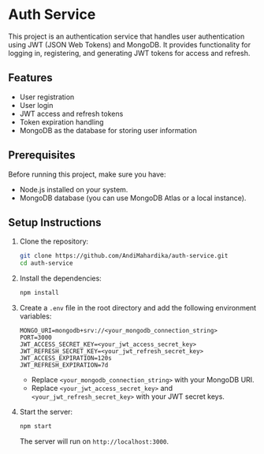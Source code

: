 # Auth Service

This project is an authentication service that handles user authentication using JWT (JSON Web Tokens) and MongoDB. It provides functionality for logging in, registering, and generating JWT tokens for access and refresh.

## Features

- User registration
- User login
- JWT access and refresh tokens
- Token expiration handling
- MongoDB as the database for storing user information

## Prerequisites

Before running this project, make sure you have:

- Node.js installed on your system.
- MongoDB database (you can use MongoDB Atlas or a local instance).

## Setup Instructions

1. Clone the repository:

   ```bash
   git clone https://github.com/AndiMahardika/auth-service.git
   cd auth-service
   ```

2. Install the dependencies:

   ```bash
   npm install
   ```

3. Create a `.env` file in the root directory and add the following environment variables:

   ```env
   MONGO_URI=mongodb+srv://<your_mongodb_connection_string>
   PORT=3000
   JWT_ACCESS_SECRET_KEY=<your_jwt_access_secret_key>
   JWT_REFRESH_SECRET_KEY=<your_jwt_refresh_secret_key>
   JWT_ACCESS_EXPIRATION=120s
   JWT_REFRESH_EXPIRATION=7d
   ```

   - Replace `<your_mongodb_connection_string>` with your MongoDB URI.
   - Replace `<your_jwt_access_secret_key>` and `<your_jwt_refresh_secret_key>` with your JWT secret keys.

4. Start the server:

   ```bash
   npm start
   ```

   The server will run on `http://localhost:3000`.